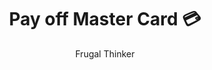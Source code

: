 ---
layout: ../../layouts/GoalPost.astro
title: Pay off Master Card 💳
author: Frugal Thinker
description: "Create First Youtube Video"
pubDate: 2022-08-08
tags: ["goal", "victory","milestone"]
targetDate: "2024-12-31"
status: "Completed"
---
